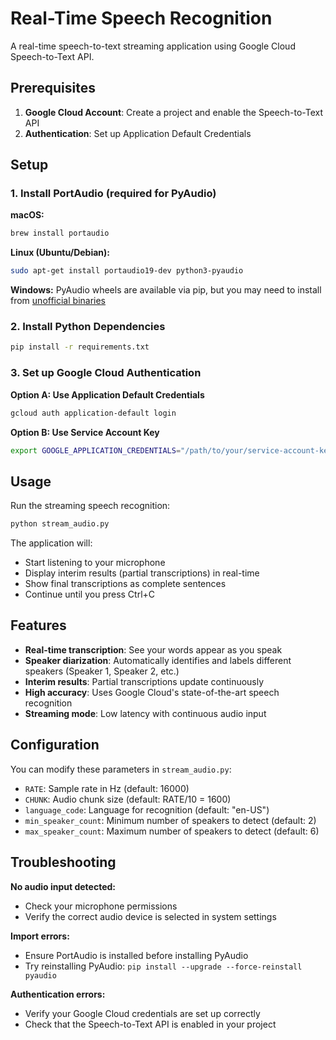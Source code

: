 # Real-Time Speech Recognition

A real-time speech-to-text streaming application using Google Cloud Speech-to-Text API.

## Prerequisites

1. **Google Cloud Account**: Create a project and enable the Speech-to-Text API
2. **Authentication**: Set up Application Default Credentials

## Setup

### 1. Install PortAudio (required for PyAudio)

**macOS:**

```bash
brew install portaudio
```

**Linux (Ubuntu/Debian):**

```bash
sudo apt-get install portaudio19-dev python3-pyaudio
```

**Windows:**
PyAudio wheels are available via pip, but you may need to install from [unofficial binaries](https://www.lfd.uci.edu/~gohlke/pythonlibs/#pyaudio)

### 2. Install Python Dependencies

```bash
pip install -r requirements.txt
```

### 3. Set up Google Cloud Authentication

**Option A: Use Application Default Credentials**

```bash
gcloud auth application-default login
```

**Option B: Use Service Account Key**

```bash
export GOOGLE_APPLICATION_CREDENTIALS="/path/to/your/service-account-key.json"
```

## Usage

Run the streaming speech recognition:

```bash
python stream_audio.py
```

The application will:

- Start listening to your microphone
- Display interim results (partial transcriptions) in real-time
- Show final transcriptions as complete sentences
- Continue until you press Ctrl+C

## Features

- **Real-time transcription**: See your words appear as you speak
- **Speaker diarization**: Automatically identifies and labels different speakers (Speaker 1, Speaker 2, etc.)
- **Interim results**: Partial transcriptions update continuously
- **High accuracy**: Uses Google Cloud's state-of-the-art speech recognition
- **Streaming mode**: Low latency with continuous audio input

## Configuration

You can modify these parameters in `stream_audio.py`:

- `RATE`: Sample rate in Hz (default: 16000)
- `CHUNK`: Audio chunk size (default: RATE/10 = 1600)
- `language_code`: Language for recognition (default: "en-US")
- `min_speaker_count`: Minimum number of speakers to detect (default: 2)
- `max_speaker_count`: Maximum number of speakers to detect (default: 6)

## Troubleshooting

**No audio input detected:**

- Check your microphone permissions
- Verify the correct audio device is selected in system settings

**Import errors:**

- Ensure PortAudio is installed before installing PyAudio
- Try reinstalling PyAudio: `pip install --upgrade --force-reinstall pyaudio`

**Authentication errors:**

- Verify your Google Cloud credentials are set up correctly
- Check that the Speech-to-Text API is enabled in your project
